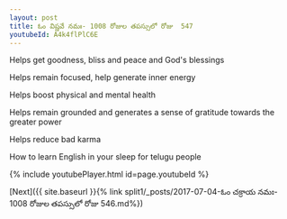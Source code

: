 ```yaml
---
layout: post
title: ఓం విష్ణవే నమః- 1008 రోజుల తపస్సులో రోజు  547
youtubeId: A4k4flPlC6E
---
```

 
 
Helps get goodness, bliss and peace and God's blessings
 
Helps remain focused, help generate inner energy 
 
Helps boost physical and mental health 
 
Helps remain grounded and generates a sense of gratitude towards the greater power 
 
Helps reduce bad karma
 
How to learn English in your sleep for telugu people
 
 
 
 


{% include youtubePlayer.html id=page.youtubeId %}
 
[Next]({{ site.baseurl }}{% link split1/_posts/2017-07-04-ఓం చక్రాయ నమః- 1008 రోజుల తపస్సులో రోజు  546.md%})
 
